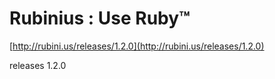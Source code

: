 <!--
id: 2409884551
link: http://tumblr.atmos.org/post/2409884551/rubinius-use-ruby-tm
slug: rubinius-use-ruby-tm
date: Tue Dec 21 2010 18:14:52 GMT-0800 (PST)
publish: 2010-12-021
tags: 
title: Rubinius : Use Ruby™
-->


Rubinius : Use Ruby™
====================

[http://rubini.us/releases/1.2.0](http://rubini.us/releases/1.2.0)

releases 1.2.0

